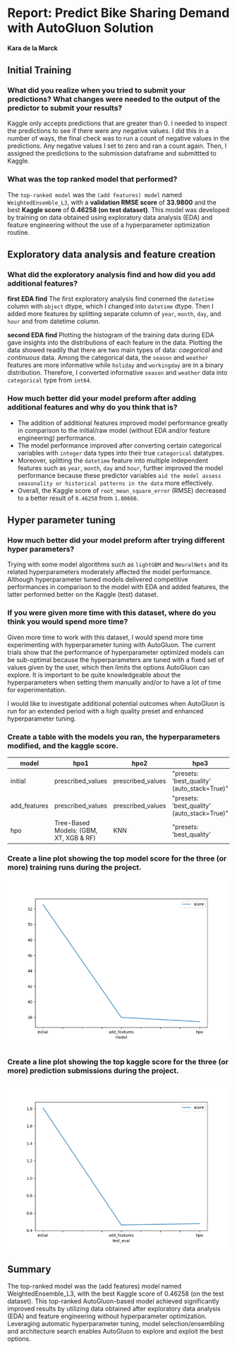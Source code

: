# Report: Predict Bike Sharing Demand with AutoGluon Solution
#### Kara de la Marck

## Initial Training
### What did you realize when you tried to submit your predictions? What changes were needed to the output of the predictor to submit your results?
Kaggle only accepts predictions that are greater than 0. I needed to inspect the predictions to see if there were any negative values. I did this in a number of ways, the final check was to run a count of negative values in the predictions. Any negative values I set to zero and ran a count again. Then, I assigned the predictions to the submission dataframe and submittted to Kaggle.

### What was the top ranked model that performed?
The `top-ranked model` was the `(add features) model` named `WeightedEnsemble_L3`, with a **validation RMSE score** of **33.9800** and the best **Kaggle score** of **0.46258 (on test dataset)**. This model was developed by training on data obtained using exploratory data analysis (EDA) and feature engineering without the use of a hyperparameter optimization routine. 

## Exploratory data analysis and feature creation
### What did the exploratory analysis find and how did you add additional features?
**first EDA find**
The first exploratory analysis find conerned the `datetime` column with `object` dtype, which I changed into `datetime` dtype. Then I added more features by splitting separate column of `year`, `month`, `day`, and `hour` and from datetime column. 

**second EDA find**
Plotting the histogram of the training data during EDA gave insights into the distributions of each feature in the data. Plotting the data showed readily that there are two main types of data: *caegorical* and *continuous* data. Among the categorical data, the `season` and `weather` features are more informative while `holiday` and `workingday` are in a binary distribution. Therefore, I converted informative `season` and `weather` data into `categorical` type from `int64`.

### How much better did your model preform after adding additional features and why do you think that is?
- The addition of additional features improved model performance greatly in comparison to the initial/raw model (without EDA and/or feature engineering) performance.
- The model performance improved after converting certain categorical variables with `integer` data types into their true `categorical` datatypes. 
- Moreover, splitting the `datetime` feature into multiple independent features such as `year`, `month`, `day` and `hour`, further improved the model performance because these predictor variables `aid the model assess seasonality or historical patterns in the data` more effectively.
- Overall, the Kaggle score of `root_mean_square_error` (RMSE) decreased to a better result of `0.46258` from `1.80660`. 

## Hyper parameter tuning
### How much better did your model preform after trying different hyper parameters?
Trying with some model algorithms such as `lightGBM` and `NeuralNets` and its related hyperparameters moderately affected the model performance. Although hyperparameter tuned models delivered competitive performances in comparison to the model with EDA and added features, the latter performed better on the Kaggle (test) dataset.

### If you were given more time with this dataset, where do you think you would spend more time?
Given more time to work with this dataset, I would spend more time experimenting with hyperparameter tuning with AutoGluon. The current trials show that the performance of hyperparameter optimized models can be sub-optimal because the hyperparameters are tuned with a fixed set of values given by the user, which then limits the options AutoGluon can explore. It is important to be quite knowledgeable about the hyperparameters when setting them manually and/or to have a lot of time for experimentation. 

I would like to investigate additional potential outcomes when AutoGluon is run for an extended period with a high quality preset and enhanced hyperparameter tuning.

### Create a table with the models you ran, the hyperparameters modified, and the kaggle score.

|model|hpo1|hpo2|hpo3|score|
|--|--|--|--|--|
|initial|prescribed_values|prescribed_values|"presets: 'best_quality' (auto_stack=True)"|1.80660|
|add_features|prescribed_values|prescribed_values|"presets: 'best_quality' (auto_stack=True)"|0.46258|
|hpo|Tree-Based Models: (GBM, XT, XGB & RF)|KNN|"presets: 'best_quality'|0.47702|

### Create a line plot showing the top model score for the three (or more) training runs during the project.

![model_train_score.png](model_train_score.png)

### Create a line plot showing the top kaggle score for the three (or more) prediction submissions during the project.

![model_test_score.png](model_test_score.png)

## Summary
The top-ranked model was the (add features) model named WeightedEnsemble_L3, with the best Kaggle score of 0.46258 (on the test dataset). This top-ranked AutoGluon-based model achieved significantly improved results by utilizing data obtained after exploratory data analysis (EDA) and feature engineering without hyperparameter optimization. Leveraging automatic hyperparameter tuning, model selection/ensembling and architecture search enables AutoGluon to explore and exploit the best  options. 
